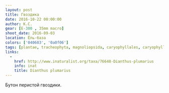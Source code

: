 ```yaml
---
layout: post
title: Гвоздика
date: 2016-10-22 00:00:00
author: К.С.
gear: [E-300 , 35mm macro]
shoot_date: 2016-09-03
location: Ёль-база
colors: ['040603', '0a0f06']
tags: [plantae, tracheophyta, magnoliopsida, caryophyllales, caryophyllaceae, dianthus, dianthus plumarius]
links:
  -
    href: http://www.inaturalist.org/taxa/76648-Dianthus-plumarius
    info: inat
    title: Dianthus plumarius
---
```


Бутон перистой гвоздики.
